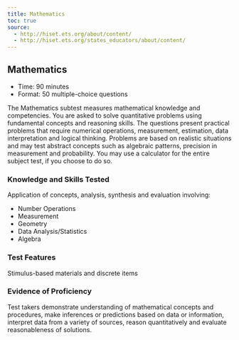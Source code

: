 ```yaml
---
title: Mathematics
toc: true
source:
  - http://hiset.ets.org/about/content/
  - http://hiset.ets.org/states_educators/about/content/
---
```

## Mathematics

  * Time: 90 minutes
  * Format: 50 multiple-choice questions

The Mathematics subtest measures mathematical knowledge and competencies. You are asked to solve quantitative problems using fundamental concepts and reasoning skills. The questions present practical problems that require numerical operations, measurement, estimation, data interpretation and logical thinking. Problems are based on realistic situations and may test abstract concepts such as algebraic patterns, precision in measurement and probability. You may use a calculator for the entire subject test, if you choose to do so.

### Knowledge and Skills Tested

Application of concepts, analysis, synthesis and evaluation involving:

  * Number Operations
  * Measurement
  * Geometry
  * Data Analysis/Statistics
  * Algebra

### Test Features

Stimulus-based materials and discrete items

### Evidence of Proficiency

Test takers demonstrate understanding of mathematical concepts and procedures, make inferences or predictions based on data or information, interpret data from a variety of sources, reason quantitatively and evaluate reasonableness of solutions.